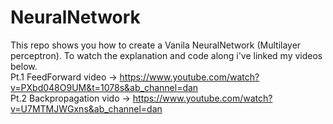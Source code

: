 # NeuralNetwork

This repo shows you how to create a Vanila NeuralNetwork (Multilayer perceptron). To watch the explanation and code along i've linked my videos below. <br>
Pt.1 FeedForward video -> https://www.youtube.com/watch?v=PXbd048O9UM&t=1078s&ab_channel=dan<br>
Pt.2 Backpropagation vido -> https://www.youtube.com/watch?v=U7MTMJWGxns&ab_channel=dan<br>
